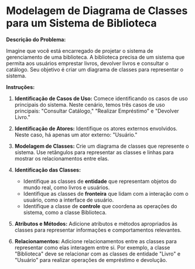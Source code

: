 
# Modelagem de Diagrama de Classes para um Sistema de Biblioteca


**Descrição do Problema:**

Imagine que você está encarregado de projetar o sistema de gerenciamento de uma biblioteca. A biblioteca precisa de um sistema que permita aos usuários emprestar livros, devolver livros e consultar o catálogo. Seu objetivo é criar um diagrama de classes para representar o sistema.

**Instruções:**

1. **Identificação de Casos de Uso:** Comece identificando os casos de uso principais do sistema. Neste cenário, temos três casos de uso principais: "Consultar Catálogo," "Realizar Empréstimo" e "Devolver Livro."

2. **Identificação de Atores:** Identifique os atores externos envolvidos. Neste caso, há apenas um ator externo: "Usuário."

3. **Modelagem de Classes:** Crie um diagrama de classes que represente o sistema. Use retângulos para representar as classes e linhas para mostrar os relacionamentos entre elas.

4. **Identificação das Classes:**
   - Identifique as classes de **entidade** que representam objetos do mundo real, como livros e usuários.
   - Identifique as classes de **fronteira** que lidam com a interação com o usuário, como a interface de usuário.
   - Identifique a classe de **controle** que coordena as operações do sistema, como a classe Biblioteca.

5. **Atributos e Métodos:** Adicione atributos e métodos apropriados às classes para representar informações e comportamentos relevantes.

6. **Relacionamentos:** Adicione relacionamentos entre as classes para representar como elas interagem entre si. Por exemplo, a classe "Biblioteca" deve se relacionar com as classes de entidade "Livro" e "Usuário" para realizar operações de empréstimo e devolução.



